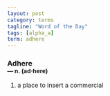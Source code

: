 ```yaml
---
layout: post
category: terms
tagline: "Word of the Day"
tags: [alpha_a]
term: adhere
---
```


<h3>Adhere<br/> <small>&mdash; n. (ad<span>&middot;</span>here)</small></h3>
<p><ol><li>a place to insert a commercial</li>
</ol></p>
